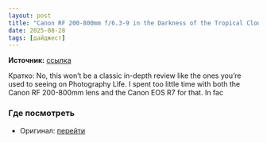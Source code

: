```yaml
---
layout: post
title: "Canon RF 200-800mm f/6.3-9 in the Darkness of the Tropical Cloud Forest"
date: 2025-08-28
tags: [дайджест]
---
```


**Источник:** [ссылка](https://photographylife.com/canon-rf-200-800mm-f-6-3-9-cloud-forest)

Кратко: No, this won’t be a classic in-depth review like the ones you’re used to seeing on Photography Life. I spent too little time with both the Canon RF 200-800mm lens and the Canon EOS R7 for that. In fac

### Где посмотреть
- Оригинал: [перейти]({link})
